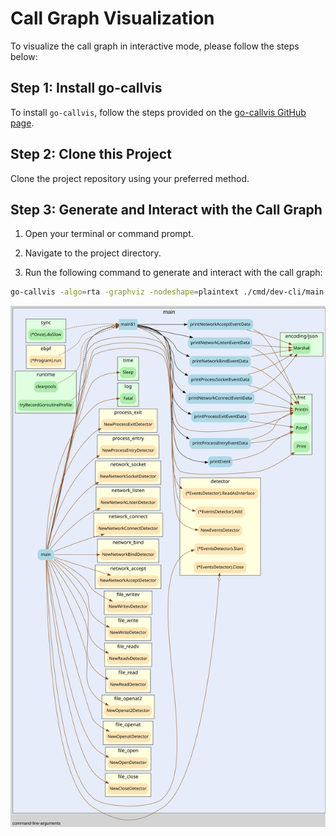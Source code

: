 # Call Graph Visualization

To visualize the call graph in interactive mode, please follow the steps below:

## Step 1: Install go-callvis

To install `go-callvis`, follow the steps provided on the [go-callvis GitHub page](https://github.com/ondrajz/go-callvis#installation).

## Step 2: Clone this Project

Clone the project repository using your preferred method.

## Step 3: Generate and Interact with the Call Graph

1. Open your terminal or command prompt.

2. Navigate to the project directory.

3. Run the following command to generate and interact with the call graph:

```sh
go-callvis -algo=rta -graphviz -nodeshape=plaintext ./cmd/dev-cli/main.go
```

![call graph main package](./main.svg)